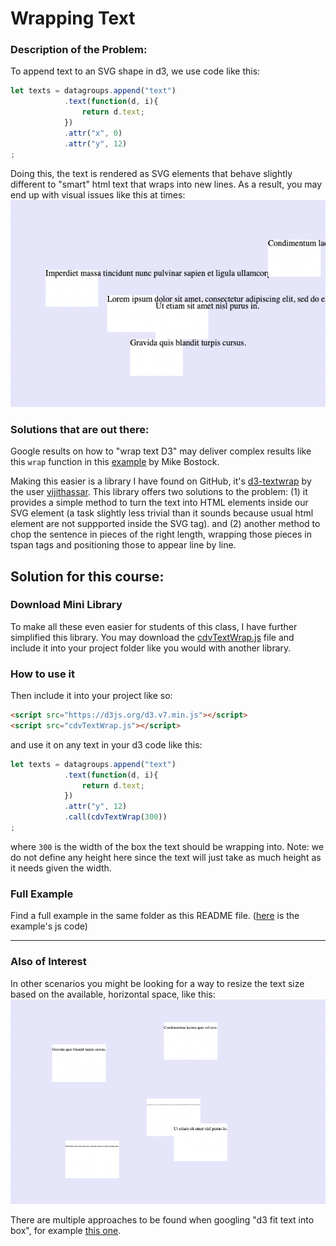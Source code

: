 # Wrapping Text 

### Description of the Problem:

To append text to an SVG shape in d3, we use code like this:
```js
let texts = datagroups.append("text")
            .text(function(d, i){
                return d.text;
            })
            .attr("x", 0)
            .attr("y", 12)
;
```
Doing this, the text is rendered as SVG elements that behave slightly different to "smart" html text that wraps into new lines. As a result, you may end up with visual issues like this at times:
![assets/issue.png](assets/issue.png)

### Solutions that are out there:

Google results on how to "wrap text D3" may deliver complex results like this `wrap` function in this [example](https://bl.ocks.org/mbostock/7555321) by Mike Bostock. 

Making this easier is a library I have found on GitHub, it's [d3-textwrap](https://github.com/vijithassar/d3-textwrap) by the user [vijithassar](https://github.com/vijithassar). This library offers two solutions to the problem: (1) it provides a simple method to turn the text into HTML elements inside our SVG element (a task slightly less trivial than it sounds because usual html element are not suppported inside the SVG tag). and (2) another method to chop the sentence in pieces of the right length, wrapping those pieces in tspan tags and positioning those to appear line by line. 


## Solution for this course:

### Download Mini Library
To make all these even easier for students of this class, I have further simplified this library. You may download the [cdvTextWrap.js](cdvTextWrap.js.zip) file and include it into your project folder like you would with another library. 

### How to use it
Then include it into your project like so:
```html
<script src="https://d3js.org/d3.v7.min.js"></script>
<script src="cdvTextWrap.js"></script>
```
and use it on any text in your d3 code like this:
```js
let texts = datagroups.append("text")
            .text(function(d, i){
                return d.text;
            })
            .attr("y", 12)
            .call(cdvTextWrap(300))
;
```
where `300` is the width of the box the text should be wrapping into. Note: we do not define any height here since the text will just take as much height as it needs given the width. 


### Full Example
Find a full example in the same folder as this README file. ([here](example/script.js) is the example's js code)


---
### Also of Interest
In other scenarios you might be looking for a way to resize the text size based on the available, horizontal space, like this:
![assets/textSize.png](assets/textSize.png)

There are multiple approaches to be found when googling "d3 fit text into box", for example [this one](https://javascript.tutorialink.com/d3-js-auto-font-sizing-based-on-nodes-individual-radius-diameter/).